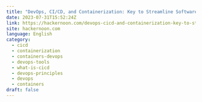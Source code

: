 ```yaml
---
title: "DevOps, CI/CD, and Containerization: Key to Streamline Software Delivery"
date: 2023-07-31T15:52:24Z
link: https://hackernoon.com/devops-cicd-and-containerization-key-to-streamline-software-delivery?source=rss&utm_medium=RSS&utm_source=news.12bit.vn
site: hackernoon.com
language: English
category:
  - cicd
  - containerization
  - containers-devops
  - devops-tools
  - what-is-cicd
  - devops-principles
  - devops
  - containers
draft: false
---
```

